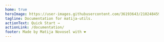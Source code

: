 ```yaml
---
home: true
heroImage: https://user-images.githubusercontent.com/36193643/210248459-33dfd651-2385-4072-81ca-d7327f80714e.png
tagline: Documentation for matija-utils.
actionText: Quick Start →
actionLink: /documentation/
footer: Made by Matija Novosel with ❤️
---
```

